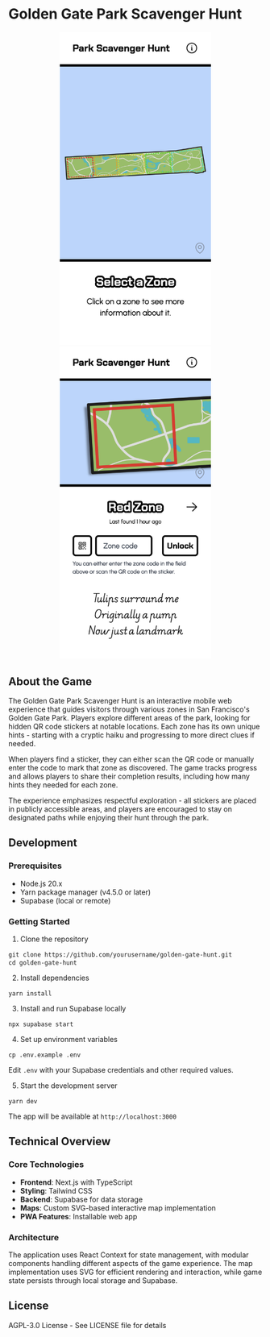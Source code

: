 # Golden Gate Park Scavenger Hunt

<div align="center">
  <img src="/public/images/screenshot_start.png" alt="Start screen" width="300"/>
  <img src="/public/images/screenshot_focus.png" alt="Zone selected" width="300"/>
</div>

## About the Game

The Golden Gate Park Scavenger Hunt is an interactive mobile web experience that guides visitors through various zones in San Francisco's Golden Gate Park. Players explore different areas of the park, looking for hidden QR code stickers at notable locations. Each zone has its own unique hints - starting with a cryptic haiku and progressing to more direct clues if needed.

When players find a sticker, they can either scan the QR code or manually enter the code to mark that zone as discovered. The game tracks progress and allows players to share their completion results, including how many hints they needed for each zone.

The experience emphasizes respectful exploration - all stickers are placed in publicly accessible areas, and players are encouraged to stay on designated paths while enjoying their hunt through the park.

## Development

### Prerequisites

- Node.js 20.x
- Yarn package manager (v4.5.0 or later)
- Supabase (local or remote)

### Getting Started

1. Clone the repository

```
git clone https://github.com/yourusername/golden-gate-hunt.git
cd golden-gate-hunt
```

2. Install dependencies

```
yarn install
```

3. Install and run Supabase locally

```
npx supabase start
```

4. Set up environment variables

```
cp .env.example .env
```

Edit `.env` with your Supabase credentials and other required values.

5. Start the development server

```
yarn dev
```

The app will be available at `http://localhost:3000`

## Technical Overview

### Core Technologies

- **Frontend**: Next.js with TypeScript
- **Styling**: Tailwind CSS
- **Backend**: Supabase for data storage
- **Maps**: Custom SVG-based interactive map implementation
- **PWA Features**: Installable web app

### Architecture

The application uses React Context for state management, with modular components handling different aspects of the game experience. The map implementation uses SVG for efficient rendering and interaction, while game state persists through local storage and Supabase.

## License

AGPL-3.0 License - See LICENSE file for details
